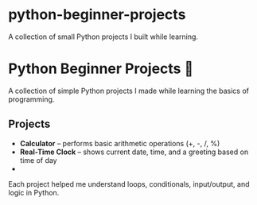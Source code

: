 # python-beginner-projects
A collection of small Python projects I built while learning.
# Python Beginner Projects 🐍

A collection of simple Python projects I made while learning the basics of programming.

## Projects
- **Calculator** – performs basic arithmetic operations (+, -, /, %)
- **Real-Time Clock** – shows current date, time, and a greeting based on time of day
- 
Each project helped me understand loops, conditionals, input/output, and logic in Python.
